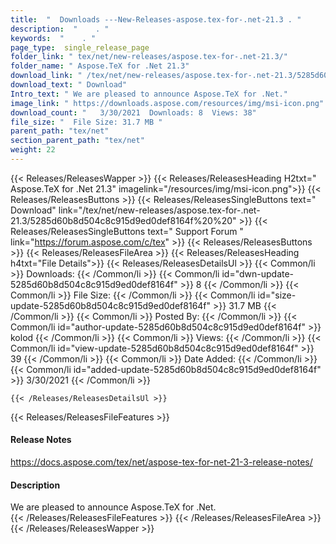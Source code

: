 ```yaml
---
title:  "  Downloads ---New-Releases-aspose.tex-for-.net-21.3 . " 
description:  "    . " 
keywords:  "    . " 
page_type:  single_release_page
folder_link: " tex/net/new-releases/aspose.tex-for-.net-21.3/"
folder_name: " Aspose.TeX for .Net 21.3"
download_link: " /tex/net/new-releases/aspose.tex-for-.net-21.3/5285d60b8d504c8c915d9ed0def8164f"
download_text: " Download"
Intro_text: " We are pleased to announce Aspose.TeX for .Net."
image_link: " https://downloads.aspose.com/resources/img/msi-icon.png"
download_count: "   3/30/2021  Downloads: 8  Views: 38"
file_size: "  File Size: 31.7 MB "
parent_path: "tex/net"
section_parent_path: "tex/net"
weight: 22 
---
```


{{< Releases/ReleasesWapper >}}
  {{< Releases/ReleasesHeading H2txt=" Aspose.TeX for .Net 21.3" imagelink="/resources/img/msi-icon.png">}}
  {{< Releases/ReleasesButtons >}}
    {{< Releases/ReleasesSingleButtons text=" Download" link="/tex/net/new-releases/aspose.tex-for-.net-21.3/5285d60b8d504c8c915d9ed0def8164f%20%20" >}}
    {{< Releases/ReleasesSingleButtons text=" Support Forum " link="https://forum.aspose.com/c/tex" >}}
  {{< Releases/ReleasesButtons >}}
  {{< Releases/ReleasesFileArea >}}
    {{< Releases/ReleasesHeading h4txt="File Details">}}
    {{< Releases/ReleasesDetailsUl >}}
            {{< Common/li  >}} Downloads: {{< /Common/li >}} 
      {{< Common/li id="dwn-update-5285d60b8d504c8c915d9ed0def8164f" >}} 8 {{< /Common/li >}} 
      {{< Common/li  >}} File Size: {{< /Common/li >}} 
      {{< Common/li id="size-update-5285d60b8d504c8c915d9ed0def8164f" >}} 31.7 MB {{< /Common/li >}} 
      {{< Common/li  >}} Posted By: {{< /Common/li >}} 
      {{< Common/li id="author-update-5285d60b8d504c8c915d9ed0def8164f" >}} kolod {{< /Common/li >}} 
      {{< Common/li  >}} Views: {{< /Common/li >}} 
      {{< Common/li id="view-update-5285d60b8d504c8c915d9ed0def8164f" >}} 39 {{< /Common/li >}} 
      {{< Common/li  >}} Date Added: {{< /Common/li >}} 
      {{< Common/li id="added-update-5285d60b8d504c8c915d9ed0def8164f" >}} 3/30/2021 {{< /Common/li >}} 

    {{< /Releases/ReleasesDetailsUl >}}

  {{< Releases/ReleasesFileFeatures >}}
      <h4>Release Notes</h4><div><a href="https://docs.aspose.com/tex/net/aspose-tex-for-net-21-3-release-notes/">https://docs.aspose.com/tex/net/aspose-tex-for-net-21-3-release-notes/</a></div><h4>Description</h4><div class="HTMLDescription">We are pleased to announce Aspose.TeX for .Net.</div>
  {{< /Releases/ReleasesFileFeatures >}}
 {{< /Releases/ReleasesFileArea >}}
{{< /Releases/ReleasesWapper >}}


